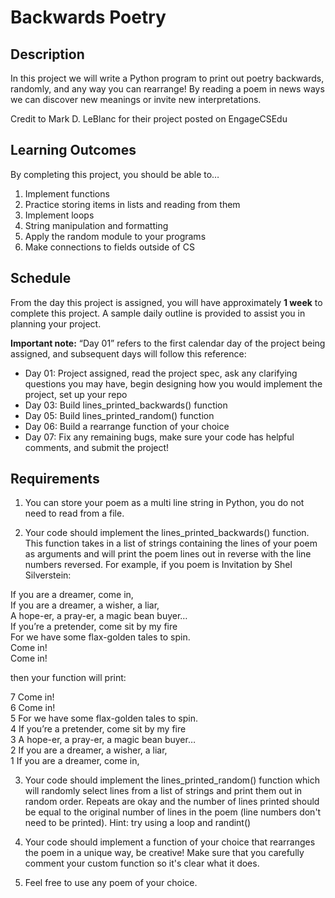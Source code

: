 # Backwards Poetry

## Description
In this project we will write a Python program to print out poetry backwards, randomly, and any way you can rearrange!
By reading a poem in news ways we can discover new meanings or invite new interpretations.

Credit to Mark D. LeBlanc for their project posted on EngageCSEdu

## Learning Outcomes
By completing this project, you should be able to…

1. Implement functions
1. Practice storing items in lists and reading from them
1. Implement loops
1. String manipulation and formatting
1. Apply the random module to your programs
1. Make connections to fields outside of CS

## Schedule

From the day this project is assigned, you will have approximately **1 week** to complete this project. A sample daily outline is provided to assist you in planning your project.

**Important note:** “Day 01” refers to the first calendar day of the project being assigned, and subsequent days will follow this reference:

- Day 01: Project assigned, read the project spec, ask any clarifying questions you may have, begin designing how you would implement the project, set up your repo
- Day 03: Build lines_printed_backwards() function
- Day 05: Build lines_printed_random() function
- Day 06: Build a rearrange function of your choice
- Day 07: Fix any remaining bugs, make sure your code has helpful comments, and submit the project!

## Requirements

1. You can store your poem as a multi line string in Python, you do not need to read from a file.

2. Your code should implement the lines_printed_backwards() function. This function takes in a list of strings containing
the lines of your poem as arguments and will print the poem lines out in reverse with the line numbers reversed. For example, if you poem is Invitation by Shel Silverstein:

If you are a dreamer, come in,\
If you are a dreamer, a wisher, a liar,\
A hope-er, a pray-er, a magic bean buyer…\
If you’re a pretender, come sit by my fire\
For we have some flax-golden tales to spin.\
Come in!\
Come in!

then your function will print:

7 Come in!\
6 Come in!\
5 For we have some flax-golden tales to spin.\
4 If you’re a pretender, come sit by my fire\
3 A hope-er, a pray-er, a magic bean buyer…\
2 If you are a dreamer, a wisher, a liar,\
1 If you are a dreamer, come in,

3. Your code should implement the lines_printed_random() function which will randomly select lines from a list of strings and
print them out in random order. Repeats are okay and the number of lines printed should be equal to the original number of lines
in the poem (line numbers don't need to be printed). Hint: try using a loop and randint()

4. Your code should implement a function of your choice that rearranges the poem in a unique way, be creative! Make sure that you carefully comment your custom function so it's clear what it does.

5. Feel free to use any poem of your choice.
